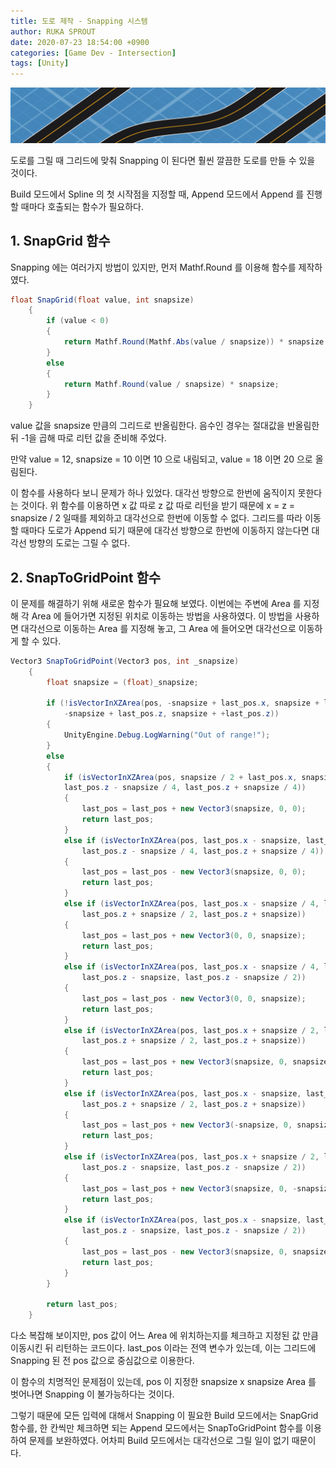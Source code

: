```yaml
---
title: 도로 제작 - Snapping 시스템
author: RUKA SPROUT
date: 2020-07-23 18:54:00 +0900
categories: [Game Dev - Intersection] 
tags: [Unity]
---
```


![background](./back.png)

도로를 그릴 때 그리드에 맞춰 Snapping 이 된다면 훨씬 깔끔한 도로를 만들 수 있을 것이다.

Build 모드에서 Spline 의 첫 시작점을 지정할 때, Append 모드에서 Append 를 진행할 때마다 호출되는 함수가 필요하다.

## 1. SnapGrid 함수

Snapping 에는 여러가지 방법이 있지만, 먼저 Mathf.Round 를 이용해 함수를 제작하였다.

```csharp
float SnapGrid(float value, int snapsize)
    {
        if (value < 0)
        {
            return Mathf.Round(Mathf.Abs(value / snapsize)) * snapsize * -1;
        }
        else
        {
            return Mathf.Round(value / snapsize) * snapsize;
        }
    }
```

value 값을 snapsize 만큼의 그리드로 반올림한다. 음수인 경우는 절대값을 반올림한 뒤 -1을 곱해 따로 리턴 값을 준비해 주었다.

만약 value = 12, snapsize = 10 이면 10 으로 내림되고, value = 18 이면 20 으로 올림된다.

이 함수를 사용하다 보니 문제가 하나 있었다. 대각선 방향으로 한번에 움직이지 못한다는 것이다. 위 함수를 이용하면 x 값 따로 z 값 따로 리턴을 받기 때문에 x = z = snapsize / 2 일때를 제외하고 대각선으로 한번에 이동할 수 없다.
그리드를 따라 이동할 때마다 도로가 Append 되기 때문에 대각선 방향으로 한번에 이동하지 않는다면 대각선 방향의 도로는 그릴 수 없다.



## 2. SnapToGridPoint 함수

이 문제를 해결하기 위해 새로운 함수가 필요해 보였다. 이번에는 주변에 Area 를 지정해 각 Area 에 들어가면 지정된 위치로 이동하는 방법을 사용하였다. 이 방법을 사용하면 대각선으로 이동하는 Area 를 지정해 놓고, 그 Area 에 들어오면 대각선으로 이동하게 할 수 있다.

```csharp
Vector3 SnapToGridPoint(Vector3 pos, int _snapsize)
    {
        float snapsize = (float)_snapsize;

        if (!isVectorInXZArea(pos, -snapsize + last_pos.x, snapsize + last_pos.x, 
            -snapsize + last_pos.z, snapsize + +last_pos.z))
        {
            UnityEngine.Debug.LogWarning("Out of range!");
        }
        else
        {
            if (isVectorInXZArea(pos, snapsize / 2 + last_pos.x, snapsize + last_pos.x,
            last_pos.z - snapsize / 4, last_pos.z + snapsize / 4))
            {
                last_pos = last_pos + new Vector3(snapsize, 0, 0);
                return last_pos;
            }
            else if (isVectorInXZArea(pos, last_pos.x - snapsize, last_pos.x - snapsize / 2,
                last_pos.z - snapsize / 4, last_pos.z + snapsize / 4))
            {
                last_pos = last_pos - new Vector3(snapsize, 0, 0);
                return last_pos;
            }
            else if (isVectorInXZArea(pos, last_pos.x - snapsize / 4, last_pos.x + snapsize / 4,
                last_pos.z + snapsize / 2, last_pos.z + snapsize))
            {
                last_pos = last_pos + new Vector3(0, 0, snapsize);
                return last_pos;
            }
            else if (isVectorInXZArea(pos, last_pos.x - snapsize / 4, last_pos.x + snapsize / 4,
                last_pos.z - snapsize, last_pos.z - snapsize / 2))
            {
                last_pos = last_pos - new Vector3(0, 0, snapsize);
                return last_pos;
            }
            else if (isVectorInXZArea(pos, last_pos.x + snapsize / 2, last_pos.x + snapsize,
                last_pos.z + snapsize / 2, last_pos.z + snapsize))
            {
                last_pos = last_pos + new Vector3(snapsize, 0, snapsize);
                return last_pos;
            }
            else if (isVectorInXZArea(pos, last_pos.x - snapsize, last_pos.x - snapsize / 2,
                last_pos.z + snapsize / 2, last_pos.z + snapsize))
            {
                last_pos = last_pos + new Vector3(-snapsize, 0, snapsize);
                return last_pos;
            }
            else if (isVectorInXZArea(pos, last_pos.x + snapsize / 2, last_pos.x + snapsize,
                last_pos.z - snapsize, last_pos.z - snapsize / 2))
            {
                last_pos = last_pos + new Vector3(snapsize, 0, -snapsize);
                return last_pos;
            }
            else if (isVectorInXZArea(pos, last_pos.x - snapsize, last_pos.x - snapsize / 2,
                last_pos.z - snapsize, last_pos.z - snapsize / 2))
            {
                last_pos = last_pos - new Vector3(snapsize, 0, snapsize);
                return last_pos;
            }
        }

        return last_pos;
    }
```

다소 복잡해 보이지만, pos 값이 어느 Area 에 위치하는지를 체크하고 지정된 값 만큼 이동시킨 뒤 리턴하는 코드이다.
last_pos 이라는 전역 변수가 있는데, 이는 그리드에 Snapping 된 전 pos 값으로 중심값으로 이용한다.

이 함수의 치명적인 문제점이 있는데, pos 이 지정한 snapsize x snapsize Area 를 벗어나면 Snapping 이 불가능하다는 것이다.

그렇기 때문에 모든 입력에 대해서 Snapping 이 필요한 Build 모드에서는 SnapGrid 함수를, 한 칸씩만 체크하면 되는 Append 모드에서는 SnapToGridPoint 함수를 이용하여 문제를 보완하였다. 어차피 Build 모드에서는 대각선으로 그릴 일이 없기 때문이다.